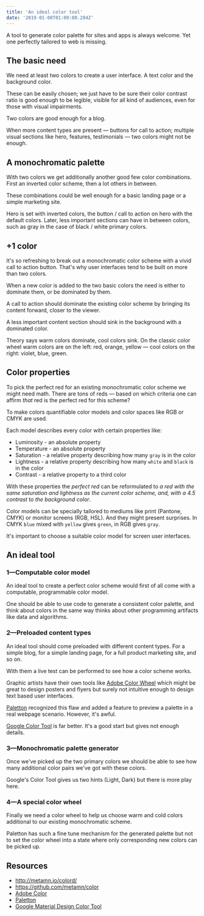 ```yaml
---
title: 'An ideal color tool'
date: '2019-01-08T01:00:00.284Z'
---
```


A tool to generate color palette for sites and apps is always welcome. Yet one perfectly tailored to web is missing.

<!--more-->

## The basic need

We need at least two colors to create a user interface. A text color and the background color.

These can be easily chosen; we just have to be sure their color contrast ratio is good enough to be legible, visible for all kind of audiences, even for those with visual impairments.

Two colors are good enough for a blog.

When more content types are present &mdash; buttons for call to action; multiple visual sections like hero, features, testimonials &mdash; two colors might not be enough.

## A monochromatic palette

With two colors we get additionally another good few color combinations. First an inverted color scheme, then a lot others in between.

These combinations could be well enough for a basic landing page or a simple marketing site.

Hero is set with inverted colors, the button / call to action on hero with the default colors.
Later, less important sections can have in between colors, such as gray in the case of black / white primary colors.

## +1 color

It's so refreshing to break out a monochromatic color scheme with a vivid call to action button. That's why user interfaces tend to be built on more than two colors.

When a new color is added to the two basic colors the need is either to dominate them, or be dominated by them.

A call to action should dominate the existing color scheme by bringing its content forward, closer to the viewer.

A less important content section should sink in the background with a dominated color.

Theory says warm colors dominate, cool colors sink. On the classic color wheel warm colors are on the left: red, orange, yellow &mdash; cool colors on the right: violet, blue, green.

## Color properties

To pick the perfect red for an existing monochromatic color scheme we might need math. There are tons of reds &mdash; based on which criteria one can affirm _that_ red is the perfect red for this scheme?

To make colors quantifiable color models and color spaces like RGB or CMYK are used.

Each model describes every color with certain properties like:

- Luminosity - an absolute property
- Temperature - an absolute property
- Saturation - a relative property describing how many `gray` is in the color
- Lightness - a relative property describing how many `white` and `black` is in the color
- Contrast - a relative property to a third color

With these properties the _perfect red_ can be reformulated to _a red with the same saturation and lightness as the current color scheme, and, with a 4.5 contrast to the background color_.

Color models can be specially tailored to mediums like print (Pantone, CMYK) or monitor screens (RGB, HSL). And they might present surprises. In CMYK `blue` mixed with `yellow` gives `green`, in RGB gives `gray`.

It's important to choose a suitable color model for screen user interfaces.

## An ideal tool

### 1&mdash;Computable color model

An ideal tool to create a perfect color scheme would first of all come with a computable, programmable color model.

One should be able to use code to generate a consistent color palette, and think about colors in the same way thinks about other programming artifacts like data and algorithms.

### 2&mdash;Preloaded content types

An ideal tool should come preloaded with different content types. For a simple blog, for a simple landing page, for a full product marketing site, and so on.

With them a live test can be performed to see how a color scheme works.

Graphic artists have their own tools like [Adobe Color Wheel](https://color.adobe.com/create/color-wheel/) which might be great to design posters and flyers but surely not intuitive enough to design text based user interfaces.

[Paletton](http://paletton.com/) recognized this flaw and added a feature to preview a palette in a real webpage scenario. However, it's awful.

[Google Color Tool](https://material.io/tools/color/) is far better. It's a good start but gives not enough details.

### 3&mdash;Monochromatic palette generator

Once we've picked up the two primary colors we should be able to see how many additional color pairs we've got with these colors.

Google's Color Tool gives us two hints (Light, Dark) but there is more play here.

### 4&mdash;A special color wheel

Finally we need a color wheel to help us choose warm and cold colors additional to our existing monochromatic scheme.

Paletton has such a fine tune mechanism for the generated palette but not to set the color wheel into a state where only corresponding new colors can be picked up.

## Resources

- http://metamn.io/colord/
- https://github.com/metamn/color
- [Adobe Color](https://color.adobe.com/create/color-wheel/)
- [Paletton](http://paletton.com/)
- [Google Material Design Color Tool](https://material.io/tools/color)
